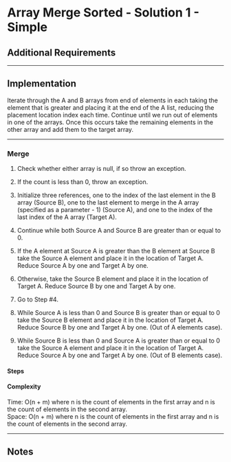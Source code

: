 # Array Merge Sorted - Solution 1 - Simple

## Additional Requirements

---

## Implementation
Iterate through the A and B arrays from end of elements in each taking the
 element that is greater and placing it at the end of the A list, reducing
the placement location index each time. Continue until we run out of elements
 in one of the arrays. Once this occurs take the remaining elements in the other
 array and add them to the target array.

---

### Merge
1. Check whether either array is null, if so throw an exception.

2. If the count is less than 0, throw an exception.

3. Initialize three references, one to the index of the last element in the B
array (Source B), one to the last element to merge in the A array (specified
 as a parameter - 1) (Source A), and one to the index of the last index of the
 A array (Target A).

4. Continue while both Source A and Source B are greater than or equal to 0.

5. If the A element at Source A is greater than the B element at Source B take
the Source A element and place it in the location of Target A. Reduce Source A
by one and Target A by one.

6. Otherwise, take the Source B element and place it in the location of Target A.
Reduce Source B by one and Target A by one.

7. Go to Step #4.

8. While Source A is less than 0 and Source B is greater than or equal to 0 take
the Source B element and place it in the location of Target A. Reduce Source B
by one and Target A by one. (Out of A elements case).

8. While Source B is less than 0 and Source A is greater than or equal to 0 take
the Source A element and place it in the location of Target A. Reduce Source A
by one and Target A by one. (Out of B elements case).

#### Steps

#### Complexity
Time: O(n + m) where n is the count of elements in the first array and n is the count of elements in the second array.  
Space: O(n + m) where n is the count of elements in the first array and n is the count of elements in the second array.  

---

## Notes
